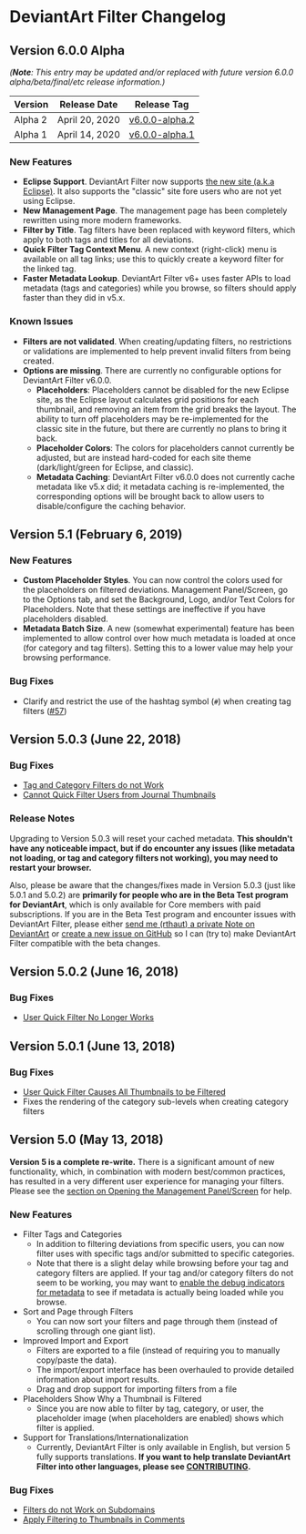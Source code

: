 # DeviantArt Filter Changelog

## Version 6.0.0 Alpha

*(**Note**: This entry may be updated and/or replaced with future version 6.0.0 alpha/beta/final/etc release information.)*

| Version | Release Date   | Release Tag |
|  ------ | -------------- | ----------- |
| Alpha 2 | April 20, 2020 | [v6.0.0-alpha.2](https://github.com/rthaut/deviantART-Filter/releases/tag/v6.0.0-alpha.2) |
| Alpha 1 | April 14, 2020 | [v6.0.0-alpha.1](https://github.com/rthaut/deviantART-Filter/releases/tag/v6.0.0-alpha.1) |

### New Features

- **Eclipse Support**. DeviantArt Filter now supports [the new site (a.k.a Eclipse)](https://www.deviantarteclipse.com/). It also supports the "classic" site fore users who are not yet using Eclipse.
- **New Management Page**. The management page has been completely rewritten using more modern frameworks.
- **Filter by Title**. Tag filters have been replaced with keyword filters, which apply to both tags and titles for all deviations.
- **Quick Filter Tag Context Menu**. A new context (right-click) menu is available on all tag links; use this to quickly create a keyword filter for the linked tag.
- **Faster Metadata Lookup**. DeviantArt Filter v6+ uses faster APIs to load metadata (tags and categories) while you browse, so filters should apply faster than they did in v5.x.

### Known Issues

- **Filters are not validated**. When creating/updating filters, no restrictions or validations are implemented to help prevent invalid filters from being created.
- **Options are missing**. There are currently no configurable options for DeviantArt Filter v6.0.0.
  - **Placeholders**: Placeholders cannot be disabled for the new Eclipse site, as the Eclipse layout calculates grid positions for each thumbnail, and removing an item from the grid breaks the layout. The ability to turn off placeholders may be re-implemented for the classic site in the future, but there are currently no plans to bring it back.
  - **Placeholder Colors**: The colors for placeholders cannot currently be adjusted, but are instead hard-coded for each site theme (dark/light/green for Eclipse, and classic).
  - **Metadata Caching**: DeviantArt Filter v6.0.0 does not currently cache metadata like v5.x did; it metadata caching is re-implemented, the corresponding options will be brought back to allow users to disable/configure the caching behavior.

## Version 5.1 (February 6, 2019)

### New Features

- **Custom Placeholder Styles**. You can now control the colors used for the placeholders on filtered deviations. Management Panel/Screen, go to the Options tab, and set the Background, Logo, and/or Text Colors for Placeholders. Note that these settings are ineffective if you have placeholders disabled.
- **Metadata Batch Size**. A new (somewhat experimental) feature has been implemented to allow control over how much metadata is loaded at once (for category and tag filters). Setting this to a lower value may help your browsing performance.

### Bug Fixes

- Clarify and restrict the use of the hashtag symbol (`#`) when creating tag filters ([#57](https://github.com/rthaut/deviantART-Filter/issues/57))

## Version 5.0.3 (June 22, 2018)

### Bug Fixes

- [Tag and Category Filters do not Work](https://github.com/rthaut/deviantART-Filter/issues/48)
- [Cannot Quick Filter Users from Journal Thumbnails](https://github.com/rthaut/deviantART-Filter/issues/52)

### Release Notes

Upgrading to Version 5.0.3 will reset your cached metadata. **This shouldn't have any noticeable impact, but if do encounter any issues (like metadata not loading, or tag and category filters not working), you may need to restart your browser.**

Also, please be aware that the changes/fixes made in Version 5.0.3 (just like 5.0.1 and 5.0.2) are **primarily for people who are in the Beta Test program for DeviantArt**, which is only available for Core members with paid subscriptions. If you are in the Beta Test program and encounter issues with DeviantArt Filter, please either [send me (rthaut) a private Note on DeviantArt](https://www.deviantart.com/notifications/notes/#to=rthaut) or [create a new issue on GitHub](https://github.com/rthaut/deviantART-Filter/issues) so I can (try to) make DeviantArt Filter compatible with the beta changes.

## Version 5.0.2 (June 16, 2018)

### Bug Fixes

- [User Quick Filter No Longer Works](https://github.com/rthaut/deviantART-Filter/issues/51)

## Version 5.0.1 (June 13, 2018)

### Bug Fixes

- [User Quick Filter Causes All Thumbnails to be Filtered](https://github.com/rthaut/deviantART-Filter/issues/46)
- Fixes the rendering of the category sub-levels when creating category filters

## Version 5.0 (May 13, 2018)

**Version 5 is a complete re-write.** There is a significant amount of new functionality, which, in combination with modern best/common practices, has resulted in a very different user experience for managing your filters. Please see the [section on Opening the Management Panel/Screen](https://github.com/rthaut/deviantART-Filter#opening-the-management-panelscreen) for help.

### New Features

- Filter Tags and Categories
  - In addition to filtering deviations from specific users, you can now filter uses with specific tags and/or submitted to specific categories.
  - Note that there is a slight delay while browsing before your tag and category filters are applied. If your tag and/or category filters do not seem to be working, you may want to [enable the debug indicators for metadata](https://github.com/rthaut/deviantART-Filter#show-metadata-debug-indicators) to see if metadata is actually being loaded while you browse.
- Sort and Page through Filters
  - You can now sort your filters and page through them (instead of scrolling through one giant list).
- Improved Import and Export
  - Filters are exported to a file (instead of requiring you to manually copy/paste the data).
  - The import/export interface has been overhauled to provide detailed information about import results.
  - Drag and drop support for importing filters from a file
- Placeholders Show Why a Thumbnail is Filtered
  - Since you are now able to filter by tag, category, or user, the placeholder image (when placeholders are enabled) shows which filter is applied.
- Support for Translations/Internationalization
  - Currently, DeviantArt Filter is only available in English, but version 5 fully supports translations. **If you want to help translate DeviantArt Filter into other languages, please see [CONTRIBUTING](https://github.com/rthaut/deviantART-Filter/blob/master/CONTRIBUTING.md).**

### Bug Fixes

- [Filters do not Work on Subdomains](https://github.com/rthaut/deviantART-Filter/issues/26)
- [Apply Filtering to Thumbnails in Comments](https://github.com/rthaut/deviantART-Filter/issues/25)
